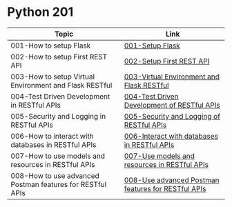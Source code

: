 # Python 201

Topic | Link
------------ | -------------
001-How to setup Flask | [001-Setup Flask](https://github.com/naeemmohd/python/tree/master/Python%20201/001-SetupFlask)
002-How to setup First REST API | [002-Setup First REST API](https://github.com/naeemmohd/python/tree/master/Python%20201/002-FirstRestAPI)
003-How to setup Virtual Environment and Flask RESTful | [003-Virtual Environment and Flask RESTful](https://github.com/naeemmohd/python/tree/master/Python%20201/003-VirualEnvs-and-FlaskRESTful)
004-Test Driven Development in RESTful APIs | [004-Test Driven Development of RESTful APIs](https://github.com/naeemmohd/python/tree/master/Python%20201/004-TDDBasedAPIs)
005-Security and Logging in RESTful APIs | [005-Security and Logging of RESTful APIs](https://github.com/naeemmohd/python/tree/master/Python%20201/005-Security-and-Logging)
006-How to interact with databases in RESTful APIs | [006-Interact with databases in RESTful APIs](https://github.com/naeemmohd/python/tree/master/Python%20201/006-RESTfulAPIWithDatabases)
007-How to use models and resources in RESTful APIs | [007-Use models and resources in RESTful APIs](https://github.com/naeemmohd/python/tree/master/Python%20201/007-RESTfulAPIUsingModelsNResources)
008-How to use advanced Postman features for RESTful APIs | [008-Use advanced Postman features for RESTful APIs](https://github.com/naeemmohd/python/tree/master/Python%20201/008-AdvancedPostman)
